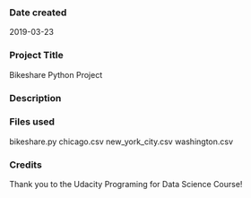 ### Date created
2019-03-23

### Project Title
Bikeshare Python Project

### Description


### Files used
bikeshare.py
chicago.csv
new_york_city.csv
washington.csv

### Credits
Thank you to the Udacity Programing for Data Science Course!
